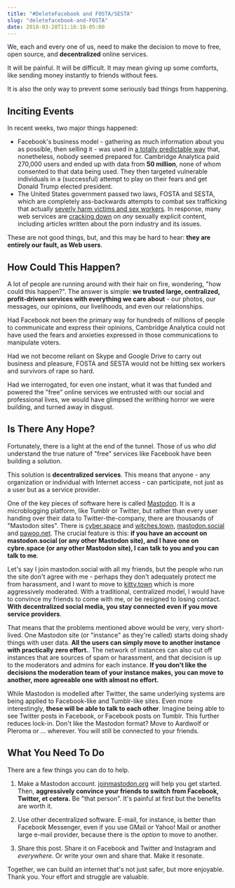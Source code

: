 ```yaml
---
title: "#DeleteFacebook and FOSTA/SESTA"
slug: "deletefacebook-and-FOSTA"
date: 2018-03-28T11:16:18-05:00
---
```


We, each and every one of us, need to make the decision to move to free, open source, and **decentralized** online services.

It will be painful. It will be difficult. It may mean giving up some comforts, like sending money instantly to friends without fees.

It is also the only way to prevent some seriously bad things from happening.

## Inciting Events

In recent weeks, two major things happened:

* Facebook's business model - gathering as much information about you as possible, then selling it - was used in [a totally predictable way](https://slate.com/technology/2018/03/the-real-scandal-isnt-cambridge-analytica-its-facebooks-whole-business-model.html) that, nonetheless, nobody seemed prepared for. Cambridge Analytica paid 270,000 users and ended up with data from **50 million**, none of whom consented to that data being used. They then targeted vulnerable individuals in a (successful) attempt to play on their fears and get Donald Trump elected president.
* The United States government passed two laws, FOSTA and SESTA, which are completely ass-backwards attempts to combat sex trafficking that actually [severly harm victims and sex workers](https://rewire.news/article/2018/03/01/anti-trafficking-legislation-shouldnt-come-cost-victims-sex-workers/). In response, many web services are [cracking down](https://survivorsagainstsesta.org/documentation/) on _any_ sexually explicit content, including articles written about the porn industry and its issues.

These are not good things, but, and this may be hard to hear: **they are entirely our fault, as Web users**.

## How Could This Happen?

A lot of people are running around with their hair on fire, wondering, "how could this happen?". The answer is simple: **we trusted large, centralized, profit-driven services with everything we care about** - our photos, our messages, our opinions, our livelihoods, and even our relationships.

Had Facebook not been the primary way for hundreds of millions of people to communicate and express their opinions, Cambridge Analytica could not have used the fears and anxieties expressed in those communications to manipulate voters.

Had we not become reliant on Skype and Google Drive to carry out business and pleasure, FOSTA and SESTA would not be hitting sex workers and survivors of rape so hard.

Had we interrogated, for even one instant, what it was that funded and powered the "free" online services we entrusted with our social and professional lives, we would have glimpsed the writhing horror we were building, and turned away in disgust.

## Is There Any Hope?

Fortunately, there is a light at the end of the tunnel. Those of us who _did_ understand the true nature of "free" services like Facebook have been building a solution.

This solution is **decentralized services**. This means that anyone - any organization or individual with Internet access - can participate, not just as a user but as a service provider. 

One of the key pieces of software here is called [Mastodon](joinmastodon.org). It is a microblogging platform, like Tumblr or Twitter, but rather than every user handing over their data to Twitter-the-company, there are thousands of "Mastodon sites". There is [cyber.space](https://cybre.space) and [witches.town](https://witches.town), [mastodon.social](https://mastodon.social) and [pawoo.net](https://pawoo.net). The crucial feature is this: **if you have an account on mastodon.social (or any other Mastodon site), and I have one on cybre.space (or any other Mastodon site), I can talk to you and you can talk to me**.

Let's say I join mastodon.social with all my friends, but the people who run the site don't agree with me - perhaps they don't adequately protect me from harassment, and I want to move to [kitty.town](https://kitty.town) which is more aggressively moderated. With a traditional, centralized model, I would have to convince my friends to come with me, or be resigned to losing contact. **With decentralized social media, you stay connected even if you move service providers**.

That means that the problems mentioned above would be very, very short-lived. One Mastodon site (or "instance" as they're called) starts doing shady things with user data. **All the users can simply move to another instance with practically zero effort.**. The network of instances can also cut off instances that are sources of spam or harassment, and that decision is up to the moderators and admins for each instance. **If you don't like the decisions the moderation team of your instance makes, you can move to another, more agreeable one with almost no effort.**

While Mastodon is modelled after Twitter, the same underlying systems are being applied to Facebook-like and Tumblr-like sites. Even more interestingly, **these will be able to talk to each other**. Imagine being able to see Twitter posts in Facebook, or Facebook posts on Tumblr. This further reduces lock-in. Don't like the Mastodon format? Move to Aardwolf or Pleroma or ... wherever. You will still be connected to your friends.

## What You Need To Do

There are a few things you can do to help.

1. Make a Mastodon account. [joinmastodon.org](https://joinmastodon.org) will help you get started. Then, **aggressively convince your friends to switch from Facebook, Twitter, et cetera.** Be "that person". It's painful at first but the benefits are worth it.

1. Use other decentralized software. E-mail, for instance, is better than Facebook Messenger, even if you use GMail or Yahoo! Mail or another large e-mail provider, because there is the _option_ to move to another.

1. Share this post. Share it on Facebook and Twitter and Instagram and _everywhere_. Or write your own and share that. Make it resonate.

Together, we can build an internet that's not just safer, but more enjoyable. Thank you. Your effort and struggle are valuable.
